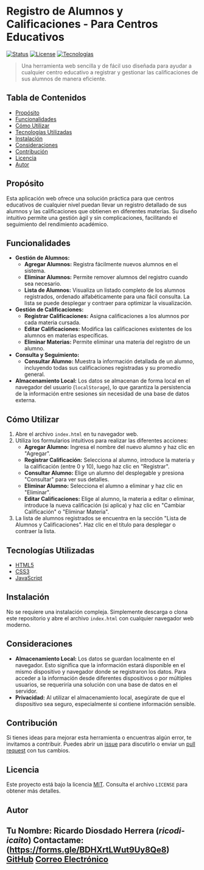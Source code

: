 # Registro de Alumnos y Calificaciones - Para Centros Educativos

[![Status](https://img.shields.io/badge/Status-Desarrollo-yellow)](https://github.com/tu-usuario/tu-repo)
[![License](https://img.shields.io/badge/License-MIT-blue)](https://opensource.org/licenses/MIT)
[![Tecnologías](https://img.shields.io/badge/Tech-HTML%20%7C%20CSS%20%7C%20JavaScript-brightgreen)](https://developer.mozilla.org/es/docs/Web/HTML)

> Una herramienta web sencilla y de fácil uso diseñada para ayudar a cualquier centro educativo a registrar y gestionar las calificaciones de sus alumnos de manera eficiente.

## Tabla de Contenidos

* [Propósito](#propósito)
* [Funcionalidades](#funcionalidades)
* [Cómo Utilizar](#cómo-utilizar)
* [Tecnologías Utilizadas](#tecnologías-utilizadas)
* [Instalación](#instalación)
* [Consideraciones](#consideraciones)
* [Contribución](#contribución)
* [Licencia](#licencia)
* [Autor](#autor)

## Propósito

Esta aplicación web ofrece una solución práctica para que centros educativos de cualquier nivel puedan llevar un registro detallado de sus alumnos y las calificaciones que obtienen en diferentes materias. Su diseño intuitivo permite una gestión ágil y sin complicaciones, facilitando el seguimiento del rendimiento académico.

## Funcionalidades

* **Gestión de Alumnos:**
    * **Agregar Alumnos:** Registra fácilmente nuevos alumnos en el sistema.
    * **Eliminar Alumnos:** Permite remover alumnos del registro cuando sea necesario.
    * **Lista de Alumnos:** Visualiza un listado completo de los alumnos registrados, ordenado alfabéticamente para una fácil consulta. La lista se puede desplegar y contraer para optimizar la visualización.
* **Gestión de Calificaciones:**
    * **Registrar Calificaciones:** Asigna calificaciones a los alumnos por cada materia cursada.
    * **Editar Calificaciones:** Modifica las calificaciones existentes de los alumnos en materias específicas.
    * **Eliminar Materias:** Permite eliminar una materia del registro de un alumno.
* **Consulta y Seguimiento:**
    * **Consultar Alumno:** Muestra la información detallada de un alumno, incluyendo todas sus calificaciones registradas y su promedio general.
* **Almacenamiento Local:** Los datos se almacenan de forma local en el navegador del usuario (`localStorage`), lo que garantiza la persistencia de la información entre sesiones sin necesidad de una base de datos externa.

## Cómo Utilizar

1.  Abre el archivo `index.html` en tu navegador web.
2.  Utiliza los formularios intuitivos para realizar las diferentes acciones:
    * **Agregar Alumno:** Ingresa el nombre del nuevo alumno y haz clic en "Agregar".
    * **Registrar Calificación:** Selecciona al alumno, introduce la materia y la calificación (entre 0 y 10), luego haz clic en "Registrar".
    * **Consultar Alumno:** Elige un alumno del desplegable y presiona "Consultar" para ver sus detalles.
    * **Eliminar Alumno:** Selecciona el alumno a eliminar y haz clic en "Eliminar".
    * **Editar Calificaciones:** Elige al alumno, la materia a editar o eliminar, introduce la nueva calificación (si aplica) y haz clic en "Cambiar Calificación" o "Eliminar Materia".
3.  La lista de alumnos registrados se encuentra en la sección "Lista de Alumnos y Calificaciones". Haz clic en el título para desplegar o contraer la lista.

## Tecnologías Utilizadas

* [HTML5](https://developer.mozilla.org/es/docs/Web/HTML)
* [CSS3](https://developer.mozilla.org/es/docs/Web/CSS)
* [JavaScript](https://developer.mozilla.org/es/docs/Web/JavaScript)

## Instalación

No se requiere una instalación compleja. Simplemente descarga o clona este repositorio y abre el archivo `index.html` con cualquier navegador web moderno.

## Consideraciones

* **Almacenamiento Local:** Los datos se guardan localmente en el navegador. Esto significa que la información estará disponible en el mismo dispositivo y navegador donde se registraron los datos. Para acceder a la información desde diferentes dispositivos o por múltiples usuarios, se requeriría una solución con una base de datos en el servidor.
* **Privacidad:** Al utilizar el almacenamiento local, asegúrate de que el dispositivo sea seguro, especialmente si contiene información sensible.

## Contribución

Si tienes ideas para mejorar esta herramienta o encuentras algún error, te invitamos a contribuir. Puedes abrir un [issue](https://github.com/tu-usuario/tu-repo/issues) para discutirlo o enviar un [pull request](https://github.com/tu-usuario/tu-repo/pulls) con tus cambios.

## Licencia

Este proyecto está bajo la licencia [MIT](https://opensource.org/licenses/MIT). Consulta el archivo `LICENSE` para obtener más detalles.

## Autor

Tu Nombre: Ricardo Diosdado Herrera (*ricodi-icaito*)
Contactame: (https://forms.gle/BDHXrtLWut9Uy8Qe8)
[GitHub](https://github.com/icaito-ricodi)
[Correo Electrónico](ricadios27@gmail.com)
---
